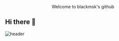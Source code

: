 <div align = "center">
  Welcome to blackmsk's github
</div>

## Hi there 👋

![header](https://capsule-render.vercel.app/api?type=venom&color=auto&height=300&section=header&text=Welcome%20to%20blackmsk's%20github%20&fontSize=50)

<!--
**blackmsk/blackmsk** is a ✨ _special_ ✨ repository because its `README.md` (this file) appears on your GitHub profile.

Here are some ideas to get you started:

- 🔭 I’m currently working on ...
- 🌱 I’m currently learning ...
- 👯 I’m looking to collaborate on ...
- 🤔 I’m looking for help with ...
- 💬 Ask me about ...
- 📫 How to reach me: ...
- 😄 Pronouns: ...
- ⚡ Fun fact: ...
-->
